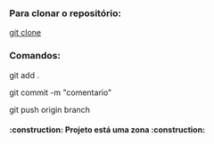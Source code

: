 <h3 align="left"> Para clonar o repositório: </h3>
   <a href="git@github.com:mayres-2/homePage.git"> git clone </a>

<h3 align="left"> Comandos:</h3>
  <p> git add . </p>
  <p> git commit -m "comentario" </p>
  <p> git push origin branch </p>

<h4 align="left"> :construction: Projeto está uma zona :construction: </h4>
